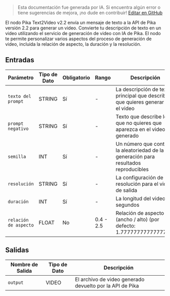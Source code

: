> Esta documentación fue generada por IA. Si encuentra algún error o tiene sugerencias de mejora, ¡no dude en contribuir! [Editar en GitHub](https://github.com/Comfy-Org/embedded-docs/blob/main/comfyui_embedded_docs/docs/PikaTextToVideoNode2_2/es.md)

El nodo Pika Text2Video v2.2 envía un mensaje de texto a la API de Pika versión 2.2 para generar un video. Convierte tu descripción de texto en un video utilizando el servicio de generación de video con IA de Pika. El nodo te permite personalizar varios aspectos del proceso de generación de video, incluida la relación de aspecto, la duración y la resolución.

## Entradas

| Parámetro | Tipo de Dato | Obligatorio | Rango | Descripción |
|-----------|-----------|----------|-------|-------------|
| `texto del prompt` | STRING | Sí | - | La descripción de texto principal que describe lo que quieres generar en el video |
| `prompt negativo` | STRING | Sí | - | Texto que describe lo que no quieres que aparezca en el video generado |
| `semilla` | INT | Sí | - | Un número que controla la aleatoriedad de la generación para resultados reproducibles |
| `resolución` | STRING | Sí | - | La configuración de resolución para el video de salida |
| `duración` | INT | Sí | - | La longitud del video en segundos |
| `relación de aspecto` | FLOAT | No | 0.4 - 2.5 | Relación de aspecto (ancho / alto) (por defecto: 1.7777777777777777) |

## Salidas

| Nombre de Salida | Tipo de Dato | Descripción |
|-------------|-----------|-------------|
| `output` | VIDEO | El archivo de video generado devuelto por la API de Pika |
